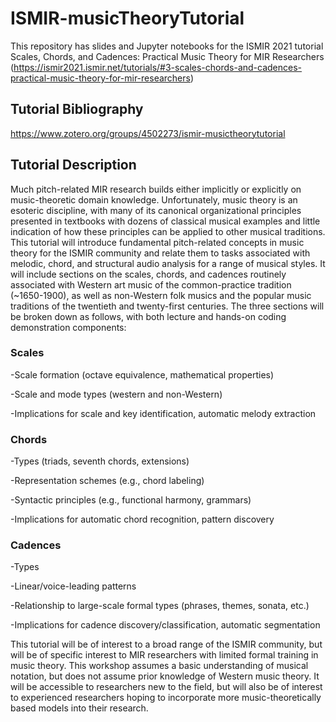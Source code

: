 # ISMIR-musicTheoryTutorial

This repository has slides and Jupyter notebooks for the ISMIR 2021 tutorial Scales, Chords, and Cadences: Practical Music Theory for MIR Researchers
(https://ismir2021.ismir.net/tutorials/#3-scales-chords-and-cadences-practical-music-theory-for-mir-researchers)

## Tutorial Bibliography

https://www.zotero.org/groups/4502273/ismir-musictheorytutorial

## Tutorial Description

Much pitch-related MIR research builds either implicitly or explicitly on music-theoretic domain knowledge. Unfortunately, music theory is an esoteric discipline, with many of its canonical organizational principles presented in textbooks with dozens of classical musical examples and little indication of how these principles can be applied to other musical traditions. This tutorial will introduce fundamental pitch-related concepts in music theory for the ISMIR community and relate them to tasks associated with melodic, chord, and structural audio analysis for a range of musical styles. It will include sections on the scales, chords, and cadences routinely associated with Western art music of the common-practice tradition (~1650-1900), as well as non-Western folk musics and the popular music traditions of the twentieth and twenty-first centuries. The three sections will be broken down as follows, with both lecture and hands-on coding demonstration components:

### Scales
-Scale formation (octave equivalence, mathematical properties)

-Scale and mode types (western and non-Western)

-Implications for scale and key identification, automatic melody extraction

### Chords
-Types (triads, seventh chords, extensions)

-Representation schemes (e.g., chord labeling)

-Syntactic principles (e.g., functional harmony, grammars)

-Implications for automatic chord recognition, pattern discovery

### Cadences
-Types

-Linear/voice-leading patterns

-Relationship to large-scale formal types (phrases, themes, sonata, etc.)

-Implications for cadence discovery/classification, automatic segmentation

This tutorial will be of interest to a broad range of the ISMIR community, but will be of specific interest to MIR researchers with limited formal training in music theory. This workshop assumes a basic understanding of musical notation, but does not assume prior knowledge of Western music theory. It will be accessible to researchers new to the field, but will also be of interest to experienced researchers hoping to incorporate more music-theoretically based models into their research.

